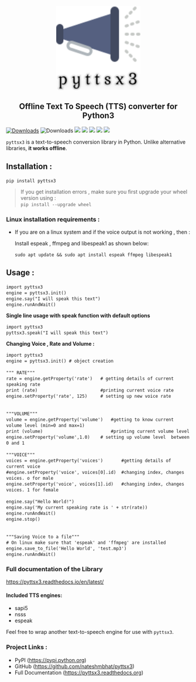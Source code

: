 <p align="center">
  <img src=".github/logo.svg?sanitize=true" width="230px" height="230px">
</p>
<h2 align="center">Offline Text To Speech (TTS) converter for Python3 </h2>


[![Downloads](https://pepy.tech/badge/pyttsx3)](https://pepy.tech/project/pyttsx3) ![Downloads](https://pepy.tech/badge/pyttsx3/week)  [![](https://img.shields.io/github/languages/code-size/nateshmbhat/pyttsx3.svg?style=plastic)](https://github.com/nateshmbhat/pyttsx3)  [![](https://img.shields.io/github/license/nateshmbhat/pyttsx3?style=plastic)](https://github.com/nateshmbhat/pyttsx3) [![](https://img.shields.io/pypi/v/pyttsx3.svg?style=plastic)](https://pypi.org/project/pyttsx3/) [![](https://img.shields.io/github/languages/top/nateshmbhat/pyttsx3.svg?style=plastic)](https://github.com/nateshmbhat/pyttsx3) [![](https://img.shields.io/badge/author-nateshmbhat-green.svg)](https://github.com/nateshmbhat)


`pyttsx3` is a text-to-speech conversion library in Python. Unlike alternative libraries, **it works offline**.

## Installation :


	pip install pyttsx3

> If you get installation errors , make sure you first upgrade your wheel version using :  
`pip install --upgrade wheel`

### Linux installation requirements : 

+ If you are on a linux system and if the voice output is not working , then  : 

	Install espeak , ffmpeg and libespeak1 as shown below: 

	```
	sudo apt update && sudo apt install espeak ffmpeg libespeak1
	```


## Usage :

```python3
import pyttsx3
engine = pyttsx3.init()
engine.say("I will speak this text")
engine.runAndWait()
```

**Single line usage with speak function with default options**

```python3
import pyttsx3
pyttsx3.speak("I will speak this text")
```

	
**Changing Voice , Rate and Volume :**

```python3
import pyttsx3
engine = pyttsx3.init() # object creation

""" RATE"""
rate = engine.getProperty('rate')   # getting details of current speaking rate
print (rate)                        #printing current voice rate
engine.setProperty('rate', 125)     # setting up new voice rate


"""VOLUME"""
volume = engine.getProperty('volume')   #getting to know current volume level (min=0 and max=1)
print (volume)                          #printing current volume level
engine.setProperty('volume',1.0)    # setting up volume level  between 0 and 1

"""VOICE"""
voices = engine.getProperty('voices')       #getting details of current voice
#engine.setProperty('voice', voices[0].id)  #changing index, changes voices. o for male
engine.setProperty('voice', voices[1].id)   #changing index, changes voices. 1 for female

engine.say("Hello World!")
engine.say('My current speaking rate is ' + str(rate))
engine.runAndWait()
engine.stop()


"""Saving Voice to a file"""
# On linux make sure that 'espeak' and 'ffmpeg' are installed
engine.save_to_file('Hello World', 'test.mp3')
engine.runAndWait()

```




### **Full documentation of the Library**

https://pyttsx3.readthedocs.io/en/latest/


#### Included TTS engines:

* sapi5
* nsss
* espeak

Feel free to wrap another text-to-speech engine for use with ``pyttsx3``.

### Project Links :

* PyPI (https://pypi.python.org)
* GitHub (https://github.com/nateshmbhat/pyttsx3)
* Full Documentation (https://pyttsx3.readthedocs.org)
